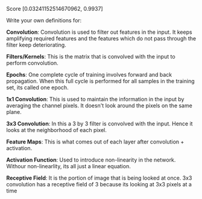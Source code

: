 Score
[0.03241152514670962, 0.9937]

Write your own definitions for:

<b>Convolution</b>: Convolution is used to filter out features in the input. It keeps amplifying required features and the features which do not pass through the filter keep deteriorating.

<b>Filters/Kernels</b>: This is the matrix that is convolved with the input to perform convolution.

<b>Epochs</b>: One complete cycle of training involves forward and back propagation. When this full cycle is performed for all samples in the training set, its called one epoch.

<b>1x1 Convolution</b>: This is used to maintain the information in the input by averaging the channel pixels. It doesn't look around the pixels on the same plane.

<b>3x3 Convolution</b>: In this a 3 by 3 filter is convolved with the input. Hence it looks at the neighborhood of each pixel.

<b>Feature Maps</b>: This is what comes out of each layer after convolution + activation.

<b>Activation Function</b>: Used to introduce non-linearity in the network. Withour non-linearlity, its all just a linear equation.

<b>Receptive Field</b>: It is the portion of image that is being looked at once. 3x3 convolution has a receptive field of 3 because its looking at 3x3 pixels at a time
